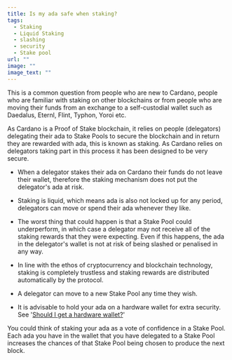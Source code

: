 ```yaml
---
title: Is my ada safe when staking?
tags:
  - Staking
  - Liquid Staking
  - slashing
  - security
  - Stake pool
url: ""
image: ""
image_text: ""
---
```


This is a common question from people who are new to Cardano, people who are familiar with staking on other blockchains or from people who are moving their funds from an exchange to a self-custodial wallet such as Daedalus, Eternl, Flint, Typhon, Yoroi etc.  
  
As Cardano is a Proof of Stake blockchain, it relies on people (delegators) delegating their ada to Stake Pools to secure the blockchain and in return they are rewarded with ada, this is known as staking. As Cardano relies on delegators taking part in this process it has been designed to be very secure.

*   When a delegator stakes their ada on Cardano their funds do not leave their wallet, therefore the staking mechanism does not put the delegator's ada at risk.
    
*   Staking is liquid, which means ada is also not locked up for any period, delegators can move or spend their ada whenever they like.
    
*   The worst thing that could happen is that a Stake Pool could underperform, in which case a delegator may not receive all of the staking rewards that they were expecting. Even if this happens, the ada in the delegator's wallet is not at risk of being slashed or penalised in any way.
    
*   In line with the ethos of cryptocurrency and blockchain technology, staking is completely trustless and staking rewards are distributed automatically by the protocol.
    
*   A delegator can move to a new Stake Pool any time they wish.
    
*   It is advisable to hold your ada on a hardware wallet for extra security. See '[Should I get a hardware wallet?](https://www.essentialcardano.io/faq/should-i-get-a-hardware-wallet)'
    

You could think of staking your ada as a vote of confidence in a Stake Pool. Each ada you have in the wallet that you have delegated to a Stake Pool increases the chances of that Stake Pool being chosen to produce the next block.
